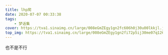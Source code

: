 ```yaml
---
title: lhp爬
date: 2020-07-07 00:33:38
tags:
	- 梦话集
cover: https://tva1.sinaimg.cn/large/008eGmZEgy1gn2fc606h0j30u00lkkjl.jpg
top_img: https://tva1.sinaimg.cn/large/008eGmZEgy1gn2fi72p5ij30me07q126.jpg
---
```


也不是不行

